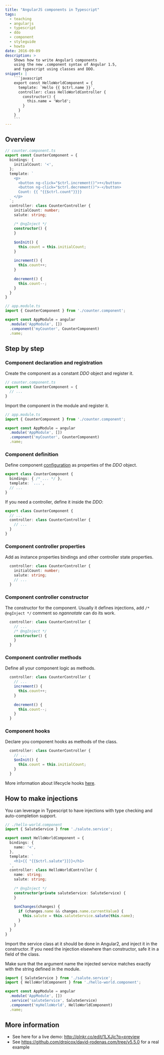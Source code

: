 ```yaml
---
title: "AngularJS components in Typescript"
tags:
  - teaching
  - angularjs
  - typescript
  - ddo
  - component
  - styleguide
  - howto
date: 2016-09-09
description: >
    Shows how to write Angular1 components
    using the new .component syntax of Angular 1.5,
    and typescript using classes and DDO.
snippet: |
    ```javascript
    export const HelloWorldComponent = {
      template: `Hello {{ $ctrl.name }}`,
      controller: class HelloWorldController {
        constructor() {
          this.name = 'World';
        }
      }
    }
    ```
---
```


Overview
--------

```typescript
// counter.component.ts
export const CounterComponent = {
  bindings: {
    initialCount: '<',
  };
  template: `
    <p>
      <button ng-click="$ctrl.increment()">+</button>
      <button ng-click="$ctrl.decrement()">-</button>
      Count: {{ "{{$ctrl.count"}}}}
    </p>
  `;
  controller: class CounterController {
    initialCount: number;  
    salute: string;
    
    /* @ngInject */
    constructor() {
    }
    
    $onInit() {
      this.count = this.initialCount;
    }
    
    increment() {
      this.count++;
    }
    
    decrement() {
      this.count--;
    }
  }
}
```

```typescript
// app.module.ts
import { CounterComponent } from './counter.component';

export const AppModule = angular
  .module('AppModule', [])
  .component('myCounter', CounterComponent)
  .name;
```


Step by step
------------

### Component declaration and registration

Create the component as a constant _DDO_ object and register it.

```typescript
// counter.component.ts
export const CounterComponent = {
  // ...
}
```

Import the component in the module and register it.

```typescript
// app.module.ts
import { CounterComponent } from './counter.component';

export const AppModule = angular
  .module('AppModule', [])
  .component('myCounter', CounterComponent)
  .name;
```


### Component definition

Define component 
[configuration](https://docs.angularjs.org/guide/component#comparison-between-directive-definition-and-component-definition)
as properties of the _DDO_ object.

```typescript
export class CounterComponent {
  bindings: { /* ... */ },
  template: `...`,
  // ...
}
```

If you need a controller, define it inside the _DDO_:

```typescript
export class CounterComponent {
  // ...
  controller: class CounterController {
    // ...
  }
}
```


### Component controller properties

Add as instance properties bindings and other controller state properties. 

```typescript
  controller: class CounterController {
    initialCount: number;  
    salute: string;
    // ...
  }
```


### Component controller constructor

The constructor for the component.
Usually it defines injections, add `/* @ngInject */` comment 
so _ngannotate_ can do its work. 

```typescript
  controller: class CounterController {
    // ...
    /* @ngInject */
    constructor() {
    }
  }
```


### Component controller methods

Define all your component logic as methods.

```typescript
  controller: class CounterController {
    // ...
    increment() {
      this.count++;
    }
    
    decrement() {
      this.count--;
    }
  }
```


### Component hooks

Declare you component hooks as methods of the class.

```typescript
  controller: class CounterController {
    // ...
    $onInit() {
      this.count = this.initialCount;
    }
  }
```

More information about lifecycle hooks [here](https://docs.angularjs.org/api/ng/service/$compile#life-cycle-hooks).




How to make injections
----------------------

You can leverage in Typescript to have injections with type checking 
and auto-completion support.

```typescript
// ./hello-world.component
import { SaluteService } from './salute.service';

export const HelloWorldComponent = {
  bindings: {
    name: '<',
  },
  template: `
    <h1>{{ "{{$ctrl.salute"}}}}</h1>
  `,
  controller: class HelloWorldController {
    name: string;
    salute: string;
    
    /* @ngInject */
    constructor(private saluteService: SaluteService) {
    }
    
    $onChanges(changes) {
      if (changes.name && changes.name.currentValue) {
        this.salute = this.saluteService.salute(this.name);
      }
    }
  }
}
```

Import the service class at it should be done in Angular2,
and inject it in the constructor.
If you need the injection elsewhere than constructor, 
safe it in a field of the class.

Make sure that the argument name the injected
service matches exactly with the string defined in the module.

```typescript
import { SaluteService } from './salute.service';
import { HelloWorldComponent } from './hello-world.component';

export const AppModule = angular
  .module('AppModule', [])
  .service('saluteService', SaluteService)
  .component('myHelloWorld', HelloWorldComponent)
  .name;
```


More information
----------------

- See here for a live demo: http://plnkr.co/edit/1LXJjc?p=preview
- See https://github.com/drpicox/david-rodenas.com/tree/v5.5.0 for a real example

